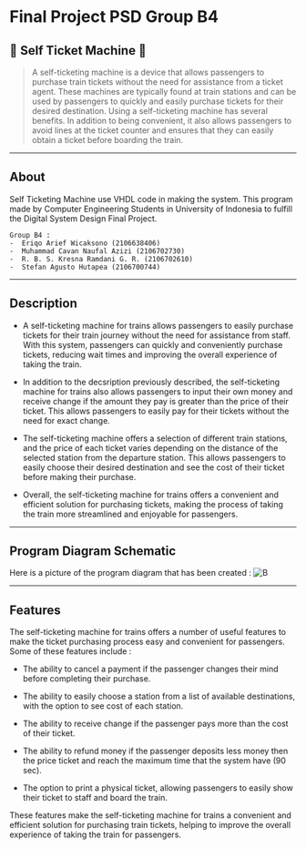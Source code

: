 # Final Project PSD Group B4
## 🎫 Self Ticket Machine 🎫
> A self-ticketing machine is a device that allows passengers to purchase train tickets without the need for assistance from a ticket agent. These machines are typically found at train stations and can be used by passengers to quickly and easily purchase tickets for their desired destination. Using a self-ticketing machine has several benefits. In addition to being convenient, it also allows passengers to avoid lines at the ticket counter and ensures that they can easily obtain a ticket before boarding the train.
---
##  About
Self Ticketing Machine use VHDL code in making the system. This program made by Computer Engineering Students in University of Indonesia to fulfill the Digital System Design Final Project.

    Group B4 :
    -  Eriqo Arief Wicaksono (2106638406)
    -  Muhammad Cavan Naufal Azizi (2106702730)
    -  R. B. S. Kresna Ramdani G. R. (2106702610)
    -  Stefan Agusto Hutapea (2106700744)
---
## Description 
-  A self-ticketing machine for trains allows passengers to easily purchase tickets for their train journey without the need for assistance from staff. With this system, passengers can quickly and conveniently purchase tickets, reducing wait times and improving the overall experience of taking the train.

- In addition to the decsription previously described, the self-ticketing machine for trains also allows passengers to input their own money and receive change if the amount they pay is greater than the price of their ticket. This allows passengers to easily pay for their tickets without the need for exact change.

- The self-ticketing machine offers a selection of different train stations, and the price of each ticket varies depending on the distance of the selected station from the departure station. This allows passengers to easily choose their desired destination and see the cost of their ticket before making their purchase.

- Overall, the self-ticketing machine for trains offers a convenient and efficient solution for purchasing tickets, making the process of taking the train more streamlined and enjoyable for passengers.

---
## Program Diagram Schematic
Here is a picture of the program diagram that has been created :
![B](https://user-images.githubusercontent.com/88435892/206864528-f3a75837-ee29-45f4-834d-ebdbf8b7d682.png)

---
## Features
The self-ticketing machine for trains offers a number of useful features to make the ticket purchasing process easy and convenient for passengers. Some of these features include :

- The ability to cancel a payment if the passenger changes their mind before completing their purchase.

- The ability to easily choose a station from a list of available destinations, with the option to see cost of each station.

- The ability to receive change if the passenger pays more than the cost of their ticket.

- The ability to refund money if the passenger deposits less money then the price ticket and reach the maximum time that the system have (90 sec).

- The option to print a physical ticket, allowing passengers to easily show their ticket to staff and board the train.

These features make the self-ticketing machine for trains a convenient and efficient solution for purchasing train tickets, helping to improve the overall experience of taking the train for passengers.
